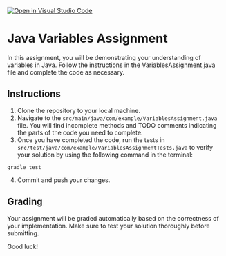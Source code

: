 [![Open in Visual Studio Code](https://classroom.github.com/assets/open-in-vscode-718a45dd9cf7e7f842a935f5ebbe5719a5e09af4491e668f4dbf3b35d5cca122.svg)](https://classroom.github.com/online_ide?assignment_repo_id=11758838&assignment_repo_type=AssignmentRepo)
# Java Variables Assignment

In this assignment, you will be demonstrating your understanding of variables in Java. Follow the instructions in the VariablesAssignment.java file and complete the code as necessary.

## Instructions

1. Clone the repository to your local machine.
2. Navigate to the `src/main/java/com/example/VariablesAssignment.java` file. You will find incomplete methods and TODO comments indicating the parts of the code you need to complete.
3. Once you have completed the code, run the tests in `src/test/java/com/example/VariablesAssignmentTests.java` to verify your solution by using the following command in the terminal:

```gradle test```

4. Commit and push your changes.

## Grading

Your assignment will be graded automatically based on the correctness of your implementation. Make sure to test your solution thoroughly before submitting.

Good luck!

